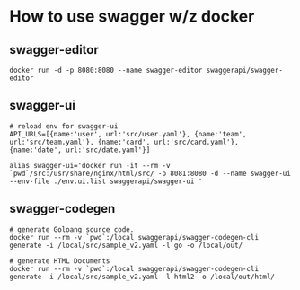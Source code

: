 # How to use swagger w/z docker

## swagger-editor

```
docker run -d -p 8080:8080 --name swagger-editor swaggerapi/swagger-editor
```

## swagger-ui

```env.ui.list
# reload env for swagger-ui
API_URLS=[{name:'user', url:'src/user.yaml'}, {name:'team', url:'src/team.yaml'}, {name:'card', url:'src/card.yaml'}, {name:'date', url:'src/date.yaml'}]
```


```
alias swagger-ui='docker run -it --rm -v `pwd`/src:/usr/share/nginx/html/src/ -p 8081:8080 -d --name swagger-ui --env-file ./env.ui.list swaggerapi/swagger-ui '
```

## swagger-codegen

```
# generate Goloang source code.
docker run --rm -v `pwd`:/local swaggerapi/swagger-codegen-cli generate -i /local/src/sample_v2.yaml -l go -o /local/out/

# generate HTML Documents
docker run --rm -v `pwd`:/local swaggerapi/swagger-codegen-cli generate -i /local/src/sample_v2.yaml -l html2 -o /local/out/html/
```
